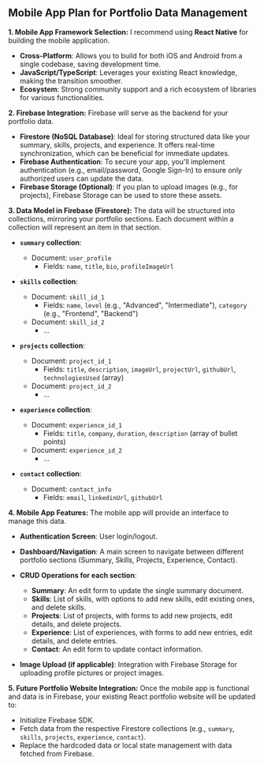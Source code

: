 ## Mobile App Plan for Portfolio Data Management

__1. Mobile App Framework Selection:__ I recommend using __React Native__ for building the mobile application.

- __Cross-Platform__: Allows you to build for both iOS and Android from a single codebase, saving development time.
- __JavaScript/TypeScript__: Leverages your existing React knowledge, making the transition smoother.
- __Ecosystem__: Strong community support and a rich ecosystem of libraries for various functionalities.

__2. Firebase Integration:__ Firebase will serve as the backend for your portfolio data.

- __Firestore (NoSQL Database)__: Ideal for storing structured data like your summary, skills, projects, and experience. It offers real-time synchronization, which can be beneficial for immediate updates.
- __Firebase Authentication__: To secure your app, you'll implement authentication (e.g., email/password, Google Sign-In) to ensure only authorized users can update the data.
- __Firebase Storage (Optional)__: If you plan to upload images (e.g., for projects), Firebase Storage can be used to store these assets.

__3. Data Model in Firebase (Firestore):__ The data will be structured into collections, mirroring your portfolio sections. Each document within a collection will represent an item in that section.

- __`summary` collection__:
  - Document: `user_profile`
    - Fields: `name`, `title`, `bio`, `profileImageUrl`

- __`skills` collection__:

  - Document: `skill_id_1`
    - Fields: `name`, `level` (e.g., "Advanced", "Intermediate"), `category` (e.g., "Frontend", "Backend")
  - Document: `skill_id_2`
    - ...

- __`projects` collection__:

  - Document: `project_id_1`
    - Fields: `title`, `description`, `imageUrl`, `projectUrl`, `githubUrl`, `technologiesUsed` (array)
  - Document: `project_id_2`
    - ...

- __`experience` collection__:

  - Document: `experience_id_1`
    - Fields: `title`, `company`, `duration`, `description` (array of bullet points)
  - Document: `experience_id_2`
    - ...

- __`contact` collection__:
  - Document: `contact_info`
    - Fields: `email`, `linkedinUrl`, `githubUrl`

__4. Mobile App Features:__ The mobile app will provide an interface to manage this data.

- __Authentication Screen__: User login/logout.

- __Dashboard/Navigation__: A main screen to navigate between different portfolio sections (Summary, Skills, Projects, Experience, Contact).

- __CRUD Operations for each section__:

  - __Summary__: An edit form to update the single summary document.
  - __Skills__: List of skills, with options to add new skills, edit existing ones, and delete skills.
  - __Projects__: List of projects, with forms to add new projects, edit details, and delete projects.
  - __Experience__: List of experiences, with forms to add new entries, edit details, and delete entries.
  - __Contact__: An edit form to update contact information.

- __Image Upload (if applicable)__: Integration with Firebase Storage for uploading profile pictures or project images.

__5. Future Portfolio Website Integration:__ Once the mobile app is functional and data is in Firebase, your existing React portfolio website will be updated to:

- Initialize Firebase SDK.
- Fetch data from the respective Firestore collections (e.g., `summary`, `skills`, `projects`, `experience`, `contact`).
- Replace the hardcoded data or local state management with data fetched from Firebase.
